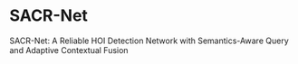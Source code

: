 # SACR-Net
SACR-Net: A Reliable HOI Detection Network with Semantics-Aware Query and Adaptive Contextual Fusion
